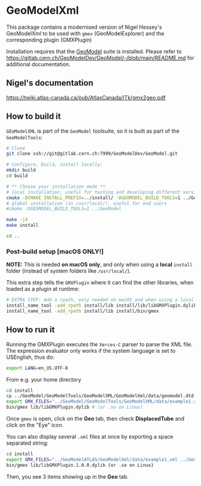 # GeoModelXml

This package contains a modernised version of Nigel Hessey's GeoModelXml to be 
used with `gmex` (GeoModelExplorer) and the corresponding plugin (GMXPlugin)

Installation requires that the [GeoModel](https://gitlab.cern.ch/GeoModelDev/GeoModel) suite is installed. Please refer to https://gitlab.cern.ch/GeoModelDev/GeoModel/-/blob/main/README.md for additional documentation.


## Nigel's documentation

https://twiki.atlas-canada.ca/pub/AtlasCanada/ITk/gmx2geo.pdf

## How to build it

`GEoModelXML` is part of the `GeoModel` toolsuite, so it is built as part of the `GeoModelTools`: 

```bash
# Clone
git clone ssh://git@gitlab.cern.ch:7999/GeoModelDev/GeoModel.git

# Configure, build, install locally:
mkdir build
cd build

# ** Choose your installation mode **
# local installation, useful for testing and developing different versions
cmake -DCMAKE_INSTALL_PREFIX=../install/ -DGEOMODEL_BUILD_TOOLS=1 ../GeoModel 
# global installation (in /usr/local/), useful for end users
#cmake -DGEOMODEL_BUILD_TOOLS=1 ../GeoModel 

make -j4
make install

cd ..
```

### Post-build setup [macOS ONLY!]

**NOTE:** This is needed **on macOS only**, and only when using a **local** `install` folder (instead of system folders like `/usr/local/`). 

This extra step tells the `GMXPlugin` where it can find the other libraries, when loaded as a plugin at runtime:

```bash
# EXTRA STEP: Add a rpath, only needed on macOS and when using a local 'install' folder 
install_name_tool -add_rpath install/lib install/lib/libGMXPlugin.dylib
install_name_tool -add_rpath install/lib install/bin/gmex
```

## How to run it

Running the GMXPlugin executes the `Xerces-C` parser to parse the XML file. The expression evaluator only works if the system language is set to USEnglish, thus do:

```bash
export LANG=en_US.UTF-8
```

From e.g. your home directory

```bash
cd install
cp ../GeoModel/GeoModelTools/GeoModelXML/GeoModelXml/data/geomodel.dtd ../GeoModel/GeoModelTools/GeoModelXML/data
export GMX_FILES="../GeoModel/GeoModelTools/GeoModelXML/data/example1.xml"
bin/gmex lib/libGMXPlugin.dylib # (or .so on Linux)
```

Once `gmex` is open, click on the **Geo** tab, then check **DisplacedTube** and click on the "Eye" icon.


You can also display several `.xml` files at once by exporting a space separated string:

```bash
cd install
export GMX_FILES="../GeoModelATLAS/GeoModelXml/data/example1.xml ../GeoModelATLAS/GeoModelXml/data/example2.xml ../GeoModelATLAS/GeoModelXml/data/example3.xml"
bin/gmex lib/libGMXPlugin.1.0.0.dylib (or .so on Linux)
```

Then, you see 3 items showing up in the **Geo** tab.
